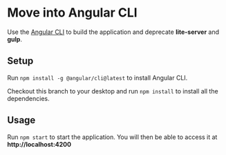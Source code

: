 # Move into Angular CLI
Use the [Angular CLI](https://cli.angular.io/) to build the application and deprecate **lite-server** and **gulp**.

## Setup

Run `npm install -g @angular/cli@latest` to install Angular CLI.

Checkout this branch to your desktop and run `npm install` to install all the dependencies.

## Usage

Run `npm start` to start the application. You will then be able to access it at **http://localhost:4200**
